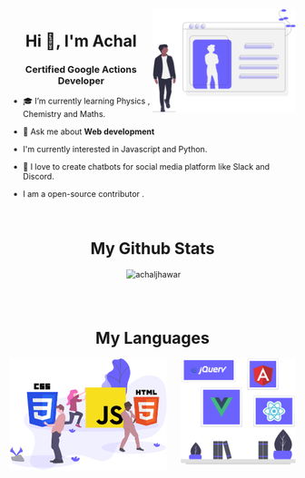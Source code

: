 <img src="profile.svg" width="50%" align="right">
<h1 align="center">Hi 👋, I'm Achal</h1>
<h3 align="center"> Certified Google Actions Developer </h3>

- 🎓 I’m currently learning Physics , Chemistry and Maths.

- 💬 Ask me about **Web development**

- I'm currently interested in Javascript and Python.

- 🖤 I love to create chatbots for social media platform like Slack and Discord.

- I am a open-source contributor .

<br/>
<h1 align="center"> My Github Stats</h1>
<div align="center">
  <p align="center">&nbsp;<img align="center" src="https://github-readme-stats.vercel.app/api?username=achaljhawar&show_icons=true" alt="achaljhawar" /></p>
</div>
<br />
<br />
<h1 align="center"> My Languages</h1>
<img src="Languages2.svg" width="40%" align="right"><img src="languages.svg" width="55%" align="left">

